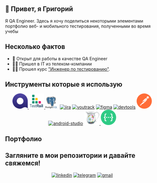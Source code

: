 ## 👋 **Привет, я Григорий**
  Я QA Engineer. Здесь я хочу поделиться некоторыми элементами портфолио веб- и мобильного тестирования, полученными во время учебы
## **Несколько фактов**
- 🌱  Открыт для работы в качестве QA Engineer
- 👷‍♂️ Пришел в IT из телеком-компании
- 👨‍🎓 Прошел курс ["Инженер по тестированию"](https://drive.google.com/file/d/14S2G5UeJHM1ba7jqmNRbzYP_Ln8qxeIp/view?usp=drive_link).
## **Инструменты которые я использую**
<p align="center" dir="auto">
  <a href="https://qase.io/">
<img src="https://github.com/qajenna/qajenna/blob/main/icons/Qase.io.png" alt="Qase.io" width="50" height="50" />
</a>
 <a href="https://www.gurock.com/testrail">
<img src="https://github.com/qajenna/qajenna/blob/main/icons/TestRail.png" alt="TestRail" width="50" height="50" />
</a>
<img src=https://github.com/devicons/devicon/blob/master/icons/postgresql/postgresql-original-wordmark.svg  title="PostgreSQL" alt="PostgreSQL" width="40" height="40"/>&nbsp;
<a target="_blank" rel="noopener noreferrer nofollow" href="https://camo.githubusercontent.com/7a7f22bfe9c48db7252938295d6da6cc3ed16d7b272ec6b687d569d426b5168b/68747470733a2f2f63646e2e6a7364656c6976722e6e65742f67682f64657669636f6e732f64657669636f6e2f69636f6e732f6a6972612f6a6972612d6f726967696e616c2e737667"><img src="https://camo.githubusercontent.com/7a7f22bfe9c48db7252938295d6da6cc3ed16d7b272ec6b687d569d426b5168b/68747470733a2f2f63646e2e6a7364656c6976722e6e65742f67682f64657669636f6e732f64657669636f6e2f69636f6e732f6a6972612f6a6972612d6f726967696e616c2e737667" title="jira" alt="jira" width="40" height="40" data-canonical-src="https://cdn.jsdelivr.net/gh/devicons/devicon/icons/jira/jira-original.svg" style="max-width: 100%;"></a>
<a target="_blank" rel="noopener noreferrer nofollow" href="https://camo.githubusercontent.com/f86416bb829b36387844f250a8c43f84d4ab37635515f3246af75f57ce6f82fd/68747470733a2f2f75706c6f61642e77696b696d656469612e6f72672f77696b6970656469612f636f6d6d6f6e732f7468756d622f382f38642f596f75547261636b5f49636f6e2e7376672f3130323470782d596f75547261636b5f49636f6e2e7376672e706e673f3230323030383033303832323438"><img src="https://camo.githubusercontent.com/f86416bb829b36387844f250a8c43f84d4ab37635515f3246af75f57ce6f82fd/68747470733a2f2f75706c6f61642e77696b696d656469612e6f72672f77696b6970656469612f636f6d6d6f6e732f7468756d622f382f38642f596f75547261636b5f49636f6e2e7376672f3130323470782d596f75547261636b5f49636f6e2e7376672e706e673f3230323030383033303832323438" title="youtrack" alt="youtrack" width="40" height="40" data-canonical-src="https://upload.wikimedia.org/wikipedia/commons/thumb/8/8d/YouTrack_Icon.svg/1024px-YouTrack_Icon.svg.png?20200803082248" style="max-width: 100%;"></a>
<a target="_blank" rel="noopener noreferrer nofollow" href="https://camo.githubusercontent.com/cdd289ae72f33665800bc6a63936d5afa0454214d520945780894151112a055f/68747470733a2f2f63646e2e6a7364656c6976722e6e65742f67682f64657669636f6e732f64657669636f6e2f69636f6e732f6669676d612f6669676d612d6f726967696e616c2e737667"><img src="https://camo.githubusercontent.com/cdd289ae72f33665800bc6a63936d5afa0454214d520945780894151112a055f/68747470733a2f2f63646e2e6a7364656c6976722e6e65742f67682f64657669636f6e732f64657669636f6e2f69636f6e732f6669676d612f6669676d612d6f726967696e616c2e737667" title="figma" alt="figma" width="40" height="40" data-canonical-src="https://cdn.jsdelivr.net/gh/devicons/devicon/icons/figma/figma-original.svg" style="max-width: 100%;"></a>
<a target="_blank" rel="noopener noreferrer nofollow" href="https://camo.githubusercontent.com/9813d72017411187fcfa59bbfae28162affd1d3cc459988948c1605e34da55bb/68747470733a2f2f64333377756272666b69306c36382e636c6f756466726f6e742e6e65742f333862356339353361343636373336363638356435356462353564303537633836646231666335342f61306664632f7374617469632f61636165366232346439343033343736363163613930316561303766343763312f6368726f6d652d6465762d6c6f676f2d69636f6e2e706e67"><img src="https://camo.githubusercontent.com/9813d72017411187fcfa59bbfae28162affd1d3cc459988948c1605e34da55bb/68747470733a2f2f64333377756272666b69306c36382e636c6f756466726f6e742e6e65742f333862356339353361343636373336363638356435356462353564303537633836646231666335342f61306664632f7374617469632f61636165366232346439343033343736363163613930316561303766343763312f6368726f6d652d6465762d6c6f676f2d69636f6e2e706e67" title="devtools" alt="devtools" width="40" height="40" data-canonical-src="https://d33wubrfki0l68.cloudfront.net/38b5c953a4667366685d55db55d057c86db1fc54/a0fdc/static/acae6b24d940347661ca901ea07f47c1/chrome-dev-logo-icon.png" style="max-width: 100%;"></a>
</a>
<a href="https://www.postman.com/">
<img src="https://github.com/qajenna/qajenna/blob/main/icons/Postman.png" alt="Postman" width="50" height="50" />
 <a target="_blank" rel="noopener noreferrer nofollow" href="https://camo.githubusercontent.com/8dbc5cd79c35a66fcdd34b23779af6629de890f89c5fb048f1a3a5dbdf227152/68747470733a2f2f63646e2e6a7364656c6976722e6e65742f67682f64657669636f6e732f64657669636f6e2f69636f6e732f616e64726f696473747564696f2f616e64726f696473747564696f2d6f726967696e616c2e737667"><img src="https://camo.githubusercontent.com/8dbc5cd79c35a66fcdd34b23779af6629de890f89c5fb048f1a3a5dbdf227152/68747470733a2f2f63646e2e6a7364656c6976722e6e65742f67682f64657669636f6e732f64657669636f6e2f69636f6e732f616e64726f696473747564696f2f616e64726f696473747564696f2d6f726967696e616c2e737667" title="android-studio" alt="android-studio" width="40" height="40" data-canonical-src="https://cdn.jsdelivr.net/gh/devicons/devicon/icons/androidstudio/androidstudio-original.svg" style="max-width: 100%;"></a>
<a href="https://www.charlesproxy.com/">
<img src="https://github.com/qajenna/qajenna/blob/main/icons/Charles.png" alt="Charles" width="50" height="50" />
</a>
<a href="https://swagger.io/">
<img src="https://github.com/qajenna/qajenna/blob/main/icons/swagger.png" alt="Swagger" width="50" height="50" />
</a>

## **Портфолио**

## **Загляните в мои репозитории и давайте свяжемся!**
<p align="center" dir="auto">
<a href="https://www.linkedin.com/in/grigoriiviatchinin" rel="nofollow"><img src="https://camo.githubusercontent.com/5f3ccb62b8f534c3e3f82361b6d0d5b82b5916fd268905cec64e558275e4c20d/68747470733a2f2f696d672e69636f6e73382e636f6d2f3f73697a653d3531322669643d313339333026666f726d61743d706e67" width="40" height="40" alt="linkedin" data-canonical-src="https://img.icons8.com/?size=512&amp;id=13930&amp;format=png" style="max-width: 100%;"></a>
<a href="https://t.me/Grishansky" rel="nofollow"><img src="https://camo.githubusercontent.com/8f1457035ad09687b42835771d69971ad1f3d2b5e79470d22623782de2419317/68747470733a2f2f696d672e69636f6e73382e636f6d2f3f73697a653d3531322669643d363333303626666f726d61743d706e67" width="40" height="40" alt="telegram" data-canonical-src="https://img.icons8.com/?size=512&amp;id=63306&amp;format=png" style="max-width: 100%;"></a>
<a href="mailto:grishansky@gmail.com"><img src="https://camo.githubusercontent.com/0e8500b1d08c4de6397cc1a536d2ccc0227fe80bd866d484890e20d76b8bb3b4/68747470733a2f2f696d672e69636f6e73382e636f6d2f3f73697a653d3531322669643d503755496c686270577a5a6d26666f726d61743d706e67" width="40" height="40" alt="gmail" data-canonical-src="https://img.icons8.com/?size=512&amp;id=P7UIlhbpWzZm&amp;format=png" style="max-width: 100%;"></a>
</p>
